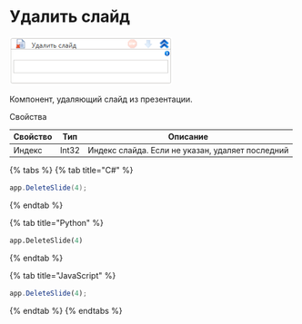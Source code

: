 # Удалить слайд

![](../../../resources/activities/extra/powerpoint/image-931.png)



Компонент, удаляющий слайд из презентации.

Свойства

| Свойство | Тип   | Описание                                         |
| -------- | ----- | ------------------------------------------------ |
| Индекс   | Int32 | Индекс слайда. Если не указан, удаляет последний |

{% tabs %}
{% tab title="C#" %}
```csharp
app.DeleteSlide(4);
```
{% endtab %}

{% tab title="Python" %}
```python
app.DeleteSlide(4)
```
{% endtab %}

{% tab title="JavaScript" %}
```javascript
app.DeleteSlide(4);
```
{% endtab %}
{% endtabs %}
